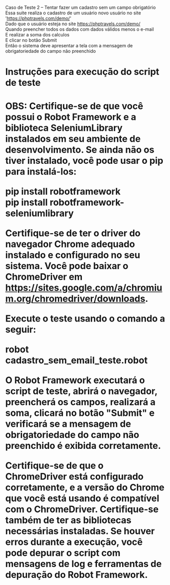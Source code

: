 Caso de Teste 2 – Tentar fazer um cadastro sem um campo obrigatório
    Essa suite realiza o cadastro de um usuário novo usuário no site 'https://phptravels.com/demo/' <br/>
    Dado que o usuário esteja no site https://phptravels.com/demo/ <br/>
    Quando preencher todos os dados com dados válidos menos o e-mail <br/>
    E realizar a soma dos calculos <br/>
    E clicar no botão Submit <br/>
    Então o sistema deve apresentar a tela com a mensagem de obrigatoriedade do campo não preenchido <br/>


<h1> Instruções para execução do script de teste <h1/>

OBS: Certifique-se de que você possui o Robot Framework e a biblioteca SeleniumLibrary instalados em seu ambiente de desenvolvimento. Se ainda não os tiver instalado, você pode usar o pip para instalá-los: <br/>

pip install robotframework <br/>
pip install robotframework-seleniumlibrary <br/>

Certifique-se de ter o driver do navegador Chrome adequado instalado e configurado no seu sistema. Você pode baixar o ChromeDriver em https://sites.google.com/a/chromium.org/chromedriver/downloads. <br/>

Execute o teste usando o comando a seguir: <br/>

robot cadastro_sem_email_teste.robot <br/>

O Robot Framework executará o script de teste, abrirá o navegador, preencherá os campos, realizará a soma, clicará no botão "Submit" e verificará se a mensagem de obrigatoriedade do campo não preenchido é exibida corretamente. <br/>

Certifique-se de que o ChromeDriver está configurado corretamente, e a versão do Chrome que você está usando é compatível com o ChromeDriver. Certifique-se também de ter as bibliotecas necessárias instaladas. Se houver erros durante a execução, você pode depurar o script com mensagens de log e ferramentas de depuração do Robot Framework. <br/>
